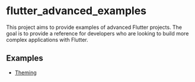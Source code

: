 # flutter_advanced_examples
This project aims to provide examples of advanced Flutter projects.
The goal is to provide a reference for developers who are looking to build more complex applications with Flutter.

## Examples
- [Theming](packages/Ωapp_theme)